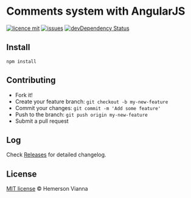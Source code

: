 # Comments system with AngularJS

[![licence mit](https://img.shields.io/badge/license-MIT-blue.svg?style=flat-square)](http://hemersonvianna.mit-license.org/)
[![issues](https://img.shields.io/github/issues/descco-tools/resource-angularjs-comment-system.svg?style=flat-square)](https://github.com/descco-tools/resource-angularjs-comment-system/issues)
[![devDependency Status](https://david-dm.org/descco-tools/resource-angularjs-comment-system/dev-status.svg)](https://david-dm.org/descco-tools/resource-angularjs-comment-system#info=devDependencies)

## Install

```
npm install
```

## Contributing

- Fork it!
- Create your feature branch: `git checkout -b my-new-feature`
- Commit your changes: `git commit -m 'Add some feature'`
- Push to the branch: `git push origin my-new-feature`
- Submit a pull request

## Log

Check [Releases](https://github.com/descco-tools/resource-angularjs-comment-system/releases) for detailed changelog.

## License

[MIT license](http://hemersonvianna.mit-license.org/) © Hemerson Vianna
